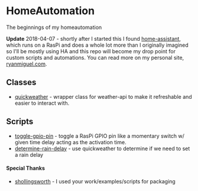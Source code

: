 # HomeAutomation
The beginnings of my homeautomation

**Update** 2018-04-07 - shortly after I started this I found [home-assistant](https://www.home-assistant.io/), which runs on a RasPi and does a whole lot more than I originally imagined so I'll be mostly using HA and this repo will become my drop point for custom scripts and automations. You can read more on my personal site, [ryanmiguel.com](https://ryanmiguel.com/).

## Classes
* [quickweather](src/quickweather.py) - wrapper class for weather-api to make it refreshable and easier to interact with.

## Scripts
* [toggle-gpio-pin](bin/toggle-gpio-pin.py) - toggle a RasPi GPIO pin like a momentary switch w/ given time delay acting as the activation time.
* [determine-rain-delay](bin/determine-rain-delay.py) - use quickweather to determine if we need to set a rain delay

#### Special Thanks
* [shollingsworth](https://github.com/shollingsworth) - I used your work/examples/scripts for packaging
